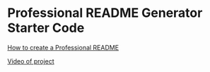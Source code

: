 # Professional README Generator Starter Code

[How to create a Professional README](https://coding-boot-camp.github.io/full-stack/github/professional-readme-guide)

[Video of project](./Readme-generator.mp4)